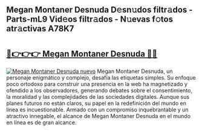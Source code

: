 ## Megan Montaner Desnuda D𝚎sn𝚞dos filtr𝚊dos - Parts-mL9 Vid𝚎os filtr𝚊dos - N𝚞evas f𝚘tos atr𝚊ctivas A78K7

# <h2><a href="http://mbdbf51.tromn.icu/?c=Megan+Montaner+Desnuda">🔗👉👉👉 Megan Montaner Desnuda 🔗🔗</a></h2>

[![Megan Montaner Desnuda nuevo](https://i.imgur.com/pEAQMta.gif)](http://mbdbf51.tromn.icu/?c=Megan+Montaner+Desnuda)
Megan Montaner Desnuda, un personaje enigmático y complejo, desafía las etiquetas simples. Su enfoque poco ortodoxo para construir una presencia en la web ha magnetizado y ofendido a los observadores, generando debates sobre el consentimiento, la moralidad y las complejidades de las sociedades digitales. Aunque sus planes futuros no están claros, su papel en la redefinición del mundo en línea es incuestionable. Armado con un compromiso inquebrantable y un atractivo innegable, el alcance de Megan Montaner Desnuda en el mundo en línea es de gran alcance.

